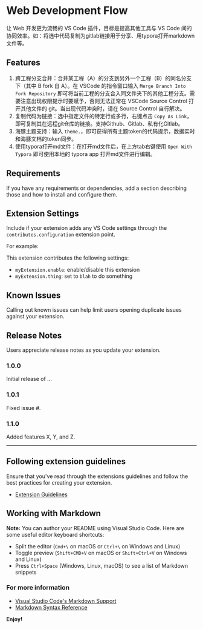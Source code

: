# Web Development Flow

让 Web 开发更为流畅的 VS Code 插件，目标是提高其他工具与 VS Code 间的协同效率。如：将选中代码复制为gitlab链接用于分享、用typora打开markdown文件等。

## Features

1. 跨工程分支合并：合并某工程（A）的分支到另外一个工程（B）的同名分支下（其中 B fork 自 A）。在 VSCode 的指令窗口输入 `Merge Branch Into Fork Repository` 即可将当前工程的分支合入同文件夹下的其他工程分支。需要注意出现权限提示时要赋予，否则无法正常在 VSCode Source Control 打开其他文件的 git。当出现代码冲突时，请在 Source Control 自行解决。
2. 复制代码为链接：选中指定文件的特定行或多行，右键点击 `Copy As Link`，即可复制其在远程git仓库的链接。支持Github、Gitlab、私有化Gitlab。
3. 海豚主题支持：输入 `theme.`，即可获得所有主题token的代码提示，数据实时和海豚文档的token同步。
4. 使用typora打开md文件：在打开md文件后，在上方tab右键使用 `Open With Typora` 即可使用本地的 typora app 打开md文件进行编辑。

## Requirements

If you have any requirements or dependencies, add a section describing those and how to install and configure them.

## Extension Settings

Include if your extension adds any VS Code settings through the `contributes.configuration` extension point.

For example:

This extension contributes the following settings:

* `myExtension.enable`: enable/disable this extension
* `myExtension.thing`: set to `blah` to do something

## Known Issues

Calling out known issues can help limit users opening duplicate issues against your extension.

## Release Notes

Users appreciate release notes as you update your extension.

### 1.0.0

Initial release of ...

### 1.0.1

Fixed issue #.

### 1.1.0

Added features X, Y, and Z.

-----------------------------------------------------------------------------------------------------------
## Following extension guidelines

Ensure that you've read through the extensions guidelines and follow the best practices for creating your extension.

* [Extension Guidelines](https://code.visualstudio.com/api/references/extension-guidelines)

## Working with Markdown

**Note:** You can author your README using Visual Studio Code.  Here are some useful editor keyboard shortcuts:

* Split the editor (`Cmd+\` on macOS or `Ctrl+\` on Windows and Linux)
* Toggle preview (`Shift+CMD+V` on macOS or `Shift+Ctrl+V` on Windows and Linux)
* Press `Ctrl+Space` (Windows, Linux, macOS) to see a list of Markdown snippets

### For more information

* [Visual Studio Code's Markdown Support](http://code.visualstudio.com/docs/languages/markdown)
* [Markdown Syntax Reference](https://help.github.com/articles/markdown-basics/)

**Enjoy!**
